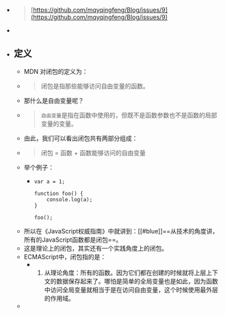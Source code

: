 - > [https://github.com/mqyqingfeng/Blog/issues/9](https://github.com/mqyqingfeng/Blog/issues/9)
-
- ## 定义
	- MDN 对闭包的定义为：
	- > 闭包是指那些能够访问自由变量的函数。
	- 那什么是自由变量呢？
	- > `自由变量`是指在函数中使用的，但既不是函数参数也不是函数的局部变量的变量。
	- 由此，我们可以看出闭包共有两部分组成：
	- > 闭包 = 函数 + 函数能够访问的自由变量
	- 举个例子：
		- ```
		  var a = 1;
		  
		  function foo() {
		      console.log(a);
		  }
		  
		  foo();
		  ```
	- 所以在《JavaScript权威指南》中就讲到：[[#blue]]==从技术的角度讲，所有的JavaScript函数都是闭包==。
	- 这是理论上的闭包，其实还有一个实践角度上的闭包。
	- ECMAScript中，闭包指的是：
		- 1. 从理论角度：所有的函数。因为它们都在创建的时候就将上层上下文的数据保存起来了。哪怕是简单的全局变量也是如此，因为函数中访问全局变量就相当于是在访问自由变量，这个时候使用最外层的作用域。
	-